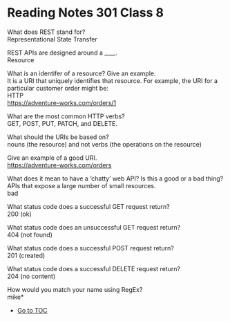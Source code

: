# Reading Notes 301 Class 8

What does REST stand for?  
Representational State Transfer

REST APIs are designed around a ____.  
Resource

What is an identifer of a resource? Give an example.  
It is a URI that uniquely identifies that resource. For example, the URI for a particular customer order might be:  
HTTP  
https://adventure-works.com/orders/1  

What are the most common HTTP verbs?  
GET, POST, PUT, PATCH, and DELETE.  

What should the URIs be based on?  
nouns (the resource) and not verbs (the operations on the resource)

Give an example of a good URI.  
https://adventure-works.com/orders  

What does it mean to have a ‘chatty’ web API? Is this a good or a bad thing?  
APIs that expose a large number of small resources.  
bad  

What status code does a successful GET request return?  
200 (ok)  

What status code does an unsuccessful GET request return?  
404 (not found)  

What status code does a successful POST request return?  
201 (created)  

What status code does a successful DELETE request return?  
204 (no content)

How would you match your name using RegEx?  
mike*


- [Go to TOC](README.md)
